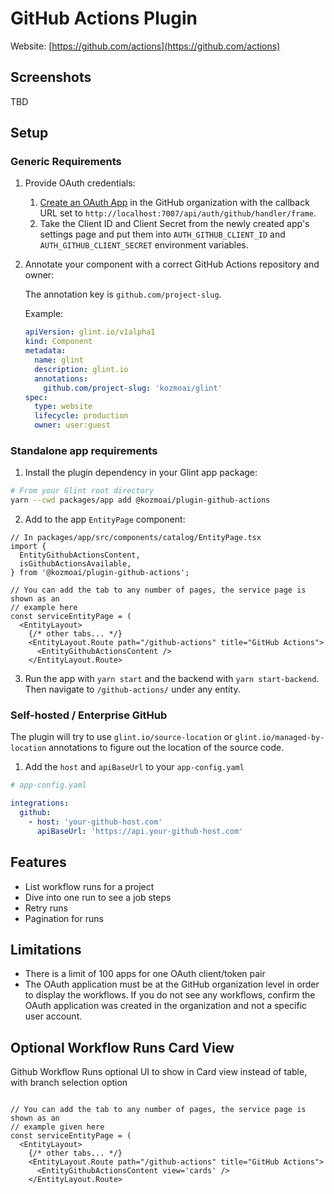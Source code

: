 # GitHub Actions Plugin

Website: [https://github.com/actions](https://github.com/actions)

## Screenshots

TBD

## Setup

### Generic Requirements

1. Provide OAuth credentials:
   1. [Create an OAuth App](https://developer.github.com/apps/building-oauth-apps/creating-an-oauth-app/) in the GitHub organization with the callback URL set to `http://localhost:7007/api/auth/github/handler/frame`.
   2. Take the Client ID and Client Secret from the newly created app's settings page and put them into `AUTH_GITHUB_CLIENT_ID` and `AUTH_GITHUB_CLIENT_SECRET` environment variables.
2. Annotate your component with a correct GitHub Actions repository and owner:

   The annotation key is `github.com/project-slug`.

   Example:

   ```yaml
   apiVersion: glint.io/v1alpha1
   kind: Component
   metadata:
     name: glint
     description: glint.io
     annotations:
       github.com/project-slug: 'kozmoai/glint'
   spec:
     type: website
     lifecycle: production
     owner: user:guest
   ```

### Standalone app requirements

1. Install the plugin dependency in your Glint app package:

```bash
# From your Glint root directory
yarn --cwd packages/app add @kozmoai/plugin-github-actions
```

2. Add to the app `EntityPage` component:

```tsx
// In packages/app/src/components/catalog/EntityPage.tsx
import {
  EntityGithubActionsContent,
  isGithubActionsAvailable,
} from '@kozmoai/plugin-github-actions';

// You can add the tab to any number of pages, the service page is shown as an
// example here
const serviceEntityPage = (
  <EntityLayout>
    {/* other tabs... */}
    <EntityLayout.Route path="/github-actions" title="GitHub Actions">
      <EntityGithubActionsContent />
    </EntityLayout.Route>
```

3. Run the app with `yarn start` and the backend with `yarn start-backend`.
   Then navigate to `/github-actions/` under any entity.

### Self-hosted / Enterprise GitHub

The plugin will try to use `glint.io/source-location` or `glint.io/managed-by-location`
annotations to figure out the location of the source code.

1. Add the `host` and `apiBaseUrl` to your `app-config.yaml`

```yaml
# app-config.yaml

integrations:
  github:
    - host: 'your-github-host.com'
      apiBaseUrl: 'https://api.your-github-host.com'
```

## Features

- List workflow runs for a project
- Dive into one run to see a job steps
- Retry runs
- Pagination for runs

## Limitations

- There is a limit of 100 apps for one OAuth client/token pair
- The OAuth application must be at the GitHub organization level in order to display the workflows. If you do
  not see any workflows, confirm the OAuth application was created in the organization and not a specific user account.

## Optional Workflow Runs Card View

Github Workflow Runs optional UI to show in Card view instead of table, with branch selection option

```tsx

// You can add the tab to any number of pages, the service page is shown as an
// example given here
const serviceEntityPage = (
  <EntityLayout>
    {/* other tabs... */}
    <EntityLayout.Route path="/github-actions" title="GitHub Actions">
      <EntityGithubActionsContent view='cards' />
    </EntityLayout.Route>
```
